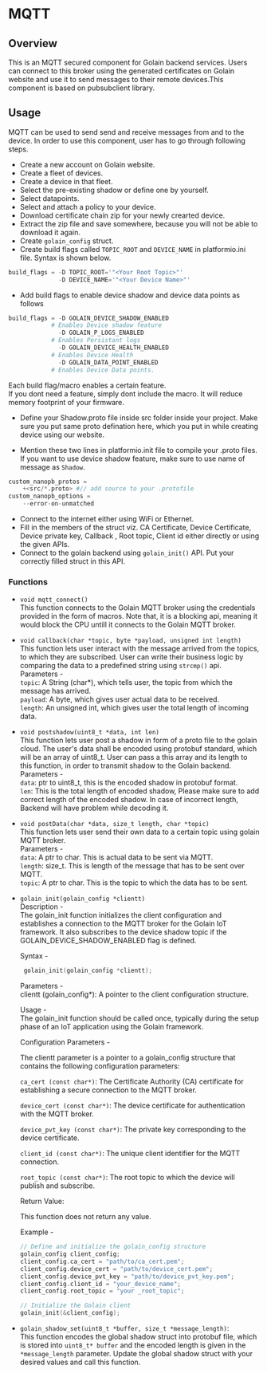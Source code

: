# MQTT

## Overview
This is an MQTT secured component for Golain backend services. Users can connect to this broker using the generated certificates on Golain website and use it to send messages to their remote devices.This component is based on pubsubclient library. 

## Usage
MQTT can be used to send send and receive messages from and to the device. In order to use this component, user has to go through following steps.  
- Create a new account on Golain website.
- Create a fleet of devices.
- Create a device in that fleet.
- Select the pre-existing shadow or define one by yourself.
- Select datapoints.
- Select and attach a policy to your device.
- Download certificate chain zip for your newly crearted device.
- Extract the zip file and save somewhere, because you will not be able to download it again.
- Create `golain_config` struct.
- Create build flags called `TOPIC_ROOT` and `DEVICE_NAME` in platformio.ini file. Syntax is shown below.
```python
build_flags = -D TOPIC_ROOT='"<Your Root Topic>"'
              -D DEVICE_NAME='"<Your Device Name>"'
```
- Add build flags to enable device shadow and device data points as follows
```python
build_flags = -D GOLAIN_DEVICE_SHADOW_ENABLED  
            # Enables Device shadow feature
              -D GOLAIN_P_LOGS_ENABLED  
            # Enables Persistant logs  
              -D GOLAIN_DEVICE_HEALTH_ENABLED
            # Enables Device Health
              -D GOLAIN_DATA_POINT_ENABLED
            # Enables Device Data points.
```
Each build flag/macro enables a certain feature.  
If you dont need a feature, simply dont include the macro. It will reduce memory footprint of your firmware.

- Define your Shadow.proto file inside src folder inside your project. Make sure you put same proto defination here, which you put in while creating device using our website.

- Mention these two lines in platformio.init file to compile your .proto files. If you want to use device shadow feature, make sure to use name of message as `Shadow`.
```python
custom_nanopb_protos =
    +<src/*.proto> #// add source to your .protofile 
custom_nanopb_options =
    --error-on-unmatched
```
- Connect to the internet either using WiFi or Ethernet. 
- Fill in the members of the struct viz. CA Certificate, Device Certificate, Device private key, Callback , Root topic, Client id either directly or using the given APIs.
- Connect to the golain backend using `golain_init()` API. Put your correctly filled struct in this API.




### Functions 

- `void mqtt_connect()`  
    This function connects to the Golain MQTT broker using the credentials provided in the form of macros. Note that, it is a blocking api, meaning it would block the CPU untill it connects to the Golain MQTT broker.

- `void callback(char *topic, byte *payload, unsigned int length)`  
    This function lets user interact with the message arrived from the topics, to which they are subscribed. User can write their business logic by comparing the data to a predefined string using `strcmp()` api.  
    Parameters -  
    `topic`: A String (char*), which tells user, the topic from which the message has arrived.  
    `payload`: A byte, which gives user actual data to be received.  
    `length`: An unsigned int, which gives user the total length of incoming data.   
     


- `void postshadow(uint8_t *data, int len)`  
    This function lets user post a shadow in form of a proto file to the golain cloud. The user's data shall be encoded using protobuf standard, which will be an array of uint8_t. User can pass a this array and its length to this function, in order to transmit shadow to the Golain backend.  
    Parameters -  
    `data`: ptr to uint8_t, this is the encoded shadow in protobuf format.  
    `len`: This is the total length of encoded shadow, Please make sure to add correct length of the encoded shadow. In case of incorrect length, Backend will have problem while decoding it.  

- `void postData(char *data, size_t length, char *topic)`  
    This function lets user send their own data to a certain topic using golain MQTT broker.  
    Parameters -  
    `data`: A ptr to char. This is actual data to be sent via MQTT.  
    `length`: size_t. This is length of the message that has to be sent over MQTT.  
    `topic`: A ptr to char. This is the topic to which the data has to be sent.  

- `golain_init(golain_config *clientt)`   
    Description  -  
    The golain_init function initializes the client configuration and establishes a connection to the MQTT broker for the Golain IoT framework. It also subscribes to the device shadow topic if the GOLAIN_DEVICE_SHADOW_ENABLED flag is defined.  

    Syntax -  
    ```c
     golain_init(golain_config *clientt);
    ```
    Parameters -  
    clientt (golain_config*): A pointer to the client configuration structure.  

    Usage -  
    The golain_init function should be called once, typically during the setup phase of an IoT application using the Golain framework.  

    Configuration Parameters -  

    The clientt parameter is a pointer to a golain_config structure that contains the following configuration parameters:

    `ca_cert (const char*)`: The Certificate Authority (CA) certificate for establishing a secure connection to the MQTT broker.  

    `device_cert (const char*)`: The device certificate for authentication with the MQTT broker.  

    `device_pvt_key (const char*)`: The private key corresponding to the device certificate.  

    `client_id (const char*)`: The unique client identifier for the MQTT connection.  

    `root_topic (const char*)`: The root topic to which the device will publish and subscribe.


    Return Value:  

    This function does not return any value.  

    Example - 
    ```c
    // Define and initialize the golain_config structure
    golain_config client_config;
    client_config.ca_cert = "path/to/ca_cert.pem";
    client_config.device_cert = "path/to/device_cert.pem";
    client_config.device_pvt_key = "path/to/device_pvt_key.pem";
    client_config.client_id = "your_device_name";
    client_config.root_topic = "your _root_topic";

    // Initialize the Golain client
    golain_init(&client_config);
    ```

- `golain_shadow_set(uint8_t *buffer, size_t *message_length)`:  
    This function encodes the global shadow struct into protobuf file, which is stored into `uint8_t* buffer` and the encoded length is given in the `*message_length` parameter.
    Update the global shadow struct with your desired values and call this function.  

